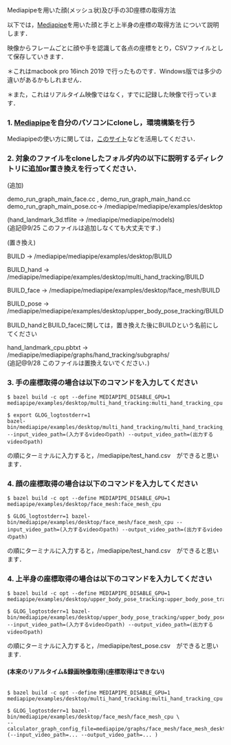 Mediapipeを用いた顔(メッシュ状)及び手の3D座標の取得方法

以下では，[Mediapipe](https://github.com/google/mediapipe)を用いた顔と手と上半身の座標の取得方法
について説明します．


映像からフレームごとに顔や手を認識して各点の座標をとり，CSVファイルとして保存していきます．

＊これはmacbook pro 16inch 2019 で行ったものです．Windows版では多少の違いがあるかもしれません．

＊また，これはリアルタイム映像ではなく，すでに記録した映像で行っています．

### 1. [Mediapipe](https://github.com/google/mediapipe)を自分のパソコンにcloneし，環境構築を行う

Mediapipeの使い方に関しては，[このサイト](https://note.com/npaka/n/n5008f82c43cc)などを活用してください．


### 2. 対象のファイルをcloneしたフォルダ内の以下に説明するディレクトリに追加or置き換えを行ってください．
(追加)

demo_run_graph_main_face.cc , demo_run_graph_main_hand.cc demo_run_graph_main_pose.cc→ /mediapipe/mediapipe/examples/desktop

(hand_landmark_3d.tflite → /mediapipe/mediapipe/models)  
(追記@9/25 このファイルは追加しなくても大丈夫です．)

(置き換え)

BUILD → /mediapipe/mediapipe/examples/desktop/BUILD

BUILD_hand → /mediapipe/mediapipe/examples/desktop/multi_hand_tracking/BUILD

BUILD_face → /mediapipe/mediapipe/examples/desktop/face_mesh/BUILD 

BUILD_pose → /mediapipe/mediapipe/examples/desktop/upper_body_pose_tracking/BUILD 



BUILD_handとBUILD_faceに関しては，置き換えた後にBUILDという名前にしてください

hand_landmark_cpu.pbtxt → /mediapipe/mediapipe/graphs/hand_tracking/subgraphs/  
(追記@9/28 このファイルは置換えないでください．)

### 3. 手の座標取得の場合は以下のコマンドを入力してください
```
$ bazel build -c opt --define MEDIAPIPE_DISABLE_GPU=1 mediapipe/examples/desktop/multi_hand_tracking:multi_hand_tracking_cpu

$ export GLOG_logtostderr=1
bazel-bin/mediapipe/examples/desktop/multi_hand_tracking/multi_hand_tracking_cpu --input_video_path=(入力するvideoのpath) --output_video_path=(出力するvideoのpath)
```
の順にターミナルに入力すると，/mediapipe/test_hand.csv　ができると思います．

### 4. 顔の座標取得の場合は以下のコマンドを入力してください
```
$ bazel build -c opt --define MEDIAPIPE_DISABLE_GPU=1 mediapipe/examples/desktop/face_mesh:face_mesh_cpu

$ GLOG_logtostderr=1 bazel-bin/mediapipe/examples/desktop/face_mesh/face_mesh_cpu --input_video_path=(入力するvideoのpath) --output_video_path=(出力するvideoのpath)
```
の順にターミナルに入力すると，/mediapipe/test_hand.csv　ができると思います．

### 4. 上半身の座標取得の場合は以下のコマンドを入力してください
```
$ bazel build -c opt --define MEDIAPIPE_DISABLE_GPU=1 mediapipe/examples/desktop/upper_body_pose_tracking:upper_body_pose_tracking_cpu

$ GLOG_logtostderr=1 bazel-bin/mediapipe/examples/desktop/upper_body_pose_tracking/upper_body_pose_tracking_cpu --input_video_path=(入力するvideoのpath) --output_video_path=(出力するvideoのpath)
```
の順にターミナルに入力すると，/mediapipe/test_pose.csv　ができると思います.  

#### (本来のリアルタイム&録画映像取得)(座標取得はできない)  

```

$ bazel build -c opt --define MEDIAPIPE_DISABLE_GPU=1 mediapipe/examples/desktop/multi_hand_tracking:multi_hand_tracking_cpu  

$ GLOG_logtostderr=1 bazel-bin/mediapipe/examples/desktop/face_mesh/face_mesh_cpu \
--calculator_graph_config_file=mediapipe/graphs/face_mesh/face_mesh_desktop_live.pbtxt  
(--input_video_path=... --output_video_path=... )


```
